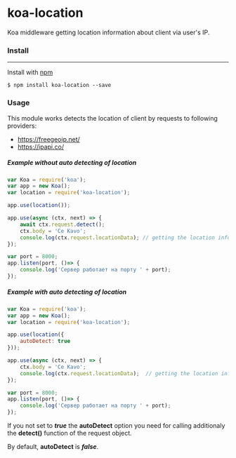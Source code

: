 # koa-location
Koa middleware getting location information about client via user's IP.

### Install
---
Install with [npm](https://npmjs.org)

```
$ npm install koa-location --save
```

### Usage

This module works detects the location of client by requests to following providers:
- https://freegeoip.net/
- https://ipapi.co/

##### Example without auto detecting of location

```javascript
var Koa = require('koa');
var app = new Koa();
var location = require('koa-location');

app.use(location());

app.use(async (ctx, next) => {
	await ctx.request.detect();
	ctx.body = 'Ce Kavo';
	console.log(ctx.request.locationData); // getting the location info
});

var port = 8000;
app.listen(port, ()=> {
	console.log('Сервер работает на порту ' + port);
});
```

##### Example with auto detecting of location
```javascript
var Koa = require('koa');
var app = new Koa();
var location = require('koa-location');

app.use(location({
	autoDetect: true
}));

app.use(async (ctx, next) => {
	ctx.body = 'Ce Kavo';
	console.log(ctx.request.locationData);  // getting the location info
});

var port = 8000;
app.listen(port, ()=> {
	console.log('Сервер работает на порту ' + port);
});
```

If you not set to ***true*** the **autoDetect** option you need for calling additionaly the **detect()** function of the request object.

By default, **autoDetect** is ***false***.
